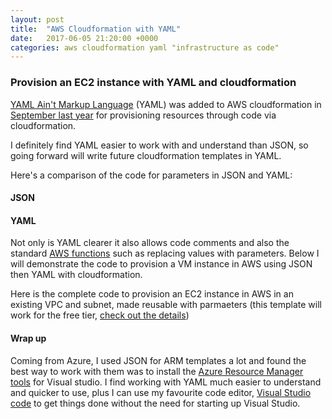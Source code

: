 ```yaml
---
layout: post
title:  "AWS Cloudformation with YAML"
date:   2017-06-05 21:20:00 +0000
categories: aws cloudformation yaml "infrastructure as code"
---
```


### Provision an EC2 instance with YAML and cloudformation  

[YAML Ain't Markup Language] (YAML) was added to AWS cloudformation in [September last year] for provisioning resources through code via cloudformation.  

I definitely find YAML easier to work with and understand than JSON, so going forward will write future cloudformation templates in YAML.

Here's a comparison of the code for parameters in JSON and YAML:

#### JSON
<script src="https://gist.github.com/MatthewJDavis/a4cc7f80a5954a7cbd9bc39f5d33b1af.js"></script>

#### YAML
<script src="https://gist.github.com/MatthewJDavis/e1bb0ed8ddd45fbe66199a397872b019.js"></script>


Not only is YAML clearer it also allows code comments and also the standard [AWS functions] such as replacing values with parameters. Below I will demonstrate the code to provision a VM instance in AWS using JSON then YAML with cloudformation.  

Here is the complete code to provision an EC2 instance in AWS in an existing VPC and subnet, made reusable with parmaeters (this template will work for the free tier, [check out the details])

<script src="https://gist.github.com/MatthewJDavis/edcaa9d2c362464b7e5f7bced50df1b1.js"></script>

#### Wrap up 

Coming from Azure, I used JSON for ARM templates a lot and found the best way to work with them was to install the [Azure Resource Manager tools] for Visual studio. I find working with YAML much easier to understand and quicker to use, plus I can use my favourite code editor, [Visual Studio code] to get things done without the need for starting up Visual Studio. 

[YAML Ain't Markup Language]: http://www.yaml.org/
[September last year]:https://aws.amazon.com/about-aws/whats-new/2016/09/aws-cloudformation-introduces-yaml-template-support-and-cross-stack-references/
[AWS functions]: https://docs.aws.amazon.com/AWSCloudFormation/latest/UserGuide/intrinsic-function-reference-sub.html
[check out the details]: https://aws.amazon.com/free/
[Visual Studio Code]: https://code.visualstudio.com/
[Azure Resource Manager tools]: https://marketplace.visualstudio.com/items?itemName=msazurermtools.azurerm-vscode-tools